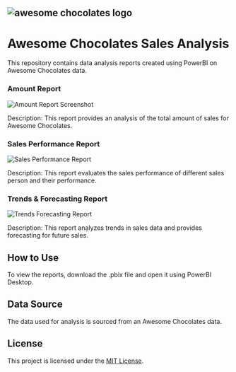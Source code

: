 ## ![awesome chocolates logo](https://github.com/aman1394/Data-Analysis/assets/121683356/02ad04ab-5e89-4fcb-8ebe-7b2b49a789be)

# Awesome Chocolates Sales Analysis

This repository contains data analysis reports created using PowerBI on Awesome Chocolates data.




### Amount Report

![Amount Report Screenshot](https://github.com/aman1394/Data-Analysis/assets/121683356/682c6519-2788-419d-aa17-34ca97cf10d1)


Description: This report provides an analysis of the total amount of sales for Awesome Chocolates.

### Sales Performance Report


![Sales Performance Report](https://github.com/aman1394/Data-Analysis/assets/121683356/0cdf9d6d-a92d-4f18-b20e-5ad201443ccc)


Description: This report evaluates the sales performance of different sales person and their performance.

### Trends & Forecasting Report

![Trends   Forecasting Report](https://github.com/aman1394/Data-Analysis/assets/121683356/67391009-7758-468a-807d-0d589dc1edc5)

Description: This report analyzes trends in sales data and provides forecasting for future sales.

## How to Use

To view the reports, download the .pbix file and open it using PowerBI Desktop.

## Data Source

The data used for analysis is sourced from an Awesome Chocolates data.

## License

This project is licensed under the [MIT License](LICENSE).
